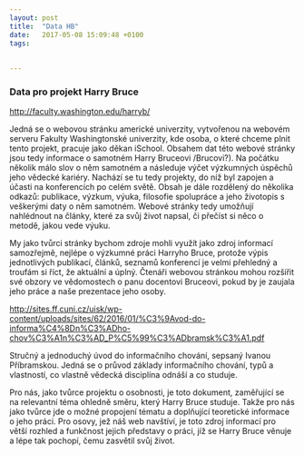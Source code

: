 ```yaml
---
layout: post
title:  "Data HB"
date:   2017-05-08 15:09:48 +0100
tags: 
  
   
---
```


### Data pro projekt Harry Bruce


<a href="http://faculty.washington.edu/harryb/">http://faculty.washington.edu/harryb/</a>

Jedná se o webovou stránku americké univerzity, vytvořenou na webovém serveru Fakulty Washingtonské univerzity, kde osoba,
o které chceme plnit tento projekt, pracuje jako děkan iSchool. Obsahem dat této webové stránky jsou tedy informace o samotném 
Harry Bruceovi /Brucovi?). Na počátku několik málo slov o něm samotném a následuje výčet výzkumných úspěchů jeho vědecké kariéry. Nachází se tu tedy projekty,
do níž byl zapojen a účasti na konferencích po celém světě. 
Obsah je dále rozdělený do několika odkazů: publikace, výzkum, výuka, filosofie spolupráce a jeho životopis s veškerými daty o něm samotném. 
Webové stránky tedy umožňují nahlédnout na články, které za svůj život napsal, či přečíst si něco o metodě, jakou vede výuku. 

My jako tvůrci stránky bychom zdroje mohli využít jako zdroj informací samozřejmě, nejlépe o výzkumné práci Harryho Bruce, protože výpis 
jednotlivých publikací, článků, seznamů konferencí je velmi přehledný a troufám si říct, že aktuální a úplný.
Čtenáři webovou stránkou mohou rozšířit své obzory ve vědomostech o panu docentovi Bruceovi, pokud by je zaujala jeho práce a naše prezentace jeho osoby.

<a href="http://sites.ff.cuni.cz/uisk/wp-content/uploads/sites/62/2016/01/%C3%9Avod-do-informa%C4%8Dn%C3%ADho-chov%C3%A1n%C3%AD_P%C5%99%C3%ADbramsk%C3%A1.pdf">http://sites.ff.cuni.cz/uisk/wp-content/uploads/sites/62/2016/01/%C3%9Avod-do-informa%C4%8Dn%C3%ADho-chov%C3%A1n%C3%AD_P%C5%99%C3%ADbramsk%C3%A1.pdf</a>

Stručný a jednoduchý úvod do informačního chování, sepsaný Ivanou Příbramskou. Jedná se o průvod základy informačního chování, typů a vlastností, co vlastně vědecká disciplína odnáší a co studuje. 

Pro nás, jako tvůrce projektu o osobnosti, je toto dokument, zaměřující se na relevantní téma ohledně směru, který Harry Bruce studuje. Takže pro nás jako tvůrce jde o možné propojení tématu a doplňující teoretické informace o jeho práci. 
Pro osovy, jež náš web navštíví, je toto zdroj informací pro větší rozhled a funkčnost jejich představy o práci, jíž se Harry Bruce věnuje a lépe tak pochopí, čemu zasvětil svůj život.   
